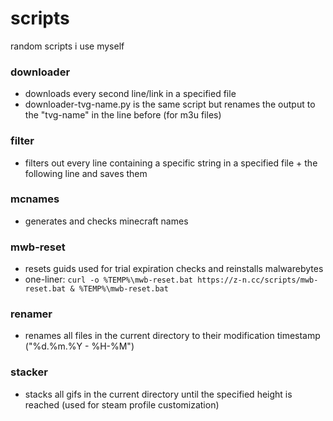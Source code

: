 # scripts
random scripts i use myself

### downloader
- downloads every second line/link in a specified file
- downloader-tvg-name.py is the same script but renames the output to the "tvg-name" in the line before (for m3u files)
### filter
- filters out every line containing a specific string in a specified file + the following line and saves them
### mcnames
- generates and checks minecraft names
### mwb-reset
- resets guids used for trial expiration checks and reinstalls malwarebytes
- one-liner: `curl -o %TEMP%\mwb-reset.bat https://z-n.cc/scripts/mwb-reset.bat & %TEMP%\mwb-reset.bat`
### renamer
- renames all files in the current directory to their modification timestamp ("%d.%m.%Y - %H-%M")
### stacker
- stacks all gifs in the current directory until the specified height is reached (used for steam profile customization)
